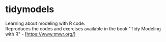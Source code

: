 # tidymodels

Learning about modeling with R code.\
Reproduces the codes and exercises available in the book "Tidy Modeling with R" - [https://www.tmwr.org/]
